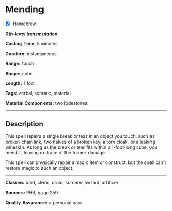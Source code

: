 # Mending

- [x] Homebrew

***0th-level transmutation***

**Casting Time:** 5 minutes

**Duration:** instantaneous

**Range:** touch

**Shape:** cube

**Length:** 1 foot

**Tags:** verbal, somatic, material

**Material Components:** two lodestones

---

## Description
This spell repairs a single break or tear in an object you touch, such as broken chain link, two halves of a broken key, a torn cloak, or a leaking wineskin.
As long as the break or tear fits within a 1-foot-long cube, you mend it, leaving no trace of the former damage.

This spell can physically repair a magic item or construct, but the spell can't restore magic to such an object.

---

**Classes:** bard, cleric, druid, sorcerer, wizard, artificer

**Sources:** PHB, page 259

**Quality Assurance:** :star: personal pass

